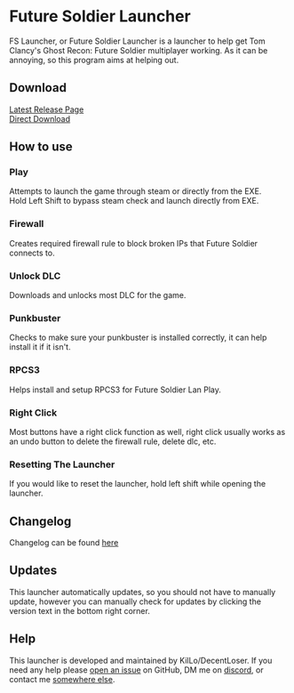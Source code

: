 # Future Soldier Launcher  
FS Launcher, or Future Soldier Launcher is a launcher to help get Tom Clancy's Ghost Recon: Future Soldier multiplayer working. As it can be annoying, so this program aims at helping out.  
  
## Download
[Latest Release Page](https://github.com/KilLo445/FS-Launcher/releases/latest)  
[Direct Download](https://github.com/KilLo445/FS-Launcher/releases/latest/download/fs-launcher-setup.exe)  

## How to use 
### Play   
Attempts to launch the game through steam or directly from the EXE.  
Hold Left Shift to bypass steam check and launch directly from EXE.
### Firewall   
Creates required firewall rule to block broken IPs that Future Soldier connects to.  
### Unlock DLC   
Downloads and unlocks most DLC for the game.
### Punkbuster   
Checks to make sure your punkbuster is installed correctly, it can help install it if it isn't.  
### RPCS3   
Helps install and setup RPCS3 for Future Soldier Lan Play.  
  
### Right Click  
Most buttons have a right click function as well, right click usually works as an undo button to delete the firewall rule, delete dlc, etc.  
  
### Resetting The Launcher
If you would like to reset the launcher, hold left shift while opening the launcher.  
  
## Changelog
Changelog can be found [here](https://pastebin.com/raw/znP4q1p2)  
  
## Updates
This launcher automatically updates, so you should not have to manually update, however you can manually check for updates by clicking the version text in the bottom right corner.

## Help
This launcher is developed and maintained by KilLo/DecentLoser. If you need any help please [open an issue](https://github.com/KilLo445/FS-Launcher/issues/new/choose) on GitHub, DM me on [discord](https://discord.gg/66qymzdtMw), or contact me [somewhere else](https://linktr.ee/KilLo).
